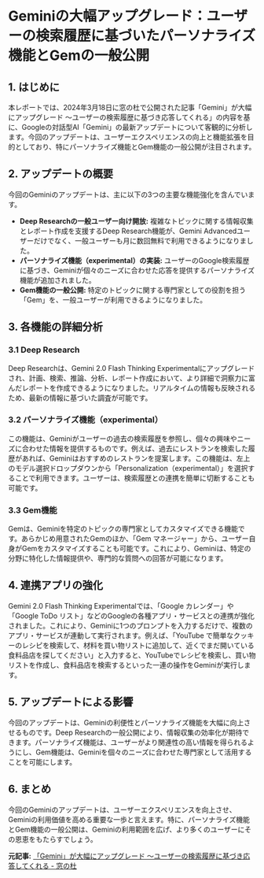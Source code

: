 # Geminiの大幅アップグレード：ユーザーの検索履歴に基づいたパーソナライズ機能とGemの一般公開

## 1. はじめに

本レポートでは、2024年3月18日に窓の杜で公開された記事「Gemini」が大幅にアップグレード ～ユーザーの検索履歴に基づき応答してくれる」の内容を基に、Googleの対話型AI「Gemini」の最新アップデートについて客観的に分析します。今回のアップデートは、ユーザーエクスペリエンスの向上と機能拡張を目的としており、特にパーソナライズ機能とGem機能の一般公開が注目されます。

## 2. アップデートの概要

今回のGeminiのアップデートは、主に以下の3つの主要な機能強化を含んでいます。

* **Deep Researchの一般ユーザー向け開放:** 複雑なトピックに関する情報収集とレポート作成を支援するDeep Research機能が、Gemini Advancedユーザーだけでなく、一般ユーザーも月に数回無料で利用できるようになりました。
* **パーソナライズ機能（experimental）の実装:** ユーザーのGoogle検索履歴に基づき、Geminiが個々のニーズに合わせた応答を提供するパーソナライズ機能が追加されました。
* **Gem機能の一般公開:** 特定のトピックに関する専門家としての役割を担う「Gem」を、一般ユーザーが利用できるようになりました。

## 3. 各機能の詳細分析

### 3.1 Deep Research

Deep Researchは、Gemini 2.0 Flash Thinking Experimentalにアップグレードされ、計画、検索、推論、分析、レポート作成において、より詳細で洞察力に富んだレポートを作成できるようになりました。リアルタイムの情報も反映されるため、最新の情報に基づいた調査が可能です。

### 3.2 パーソナライズ機能（experimental）

この機能は、Geminiがユーザーの過去の検索履歴を参照し、個々の興味やニーズに合わせた情報を提供するものです。例えば、過去にレストランを検索した履歴があれば、Geminiはおすすめのレストランを提案します。この機能は、左上のモデル選択ドロップダウンから「Personalization（experimental）」を選択することで利用できます。ユーザーは、検索履歴との連携を簡単に切断することも可能です。

### 3.3 Gem機能

Gemは、Geminiを特定のトピックの専門家としてカスタマイズできる機能です。あらかじめ用意されたGemのほか、「Gem マネージャー」から、ユーザー自身がGemをカスタマイズすることも可能です。これにより、Geminiは、特定の分野に特化した情報提供や、専門的な質問への回答が可能になります。

## 4. 連携アプリの強化

Gemini 2.0 Flash Thinking Experimentalでは、「Google カレンダー」や「Google ToDo リスト」などのGoogleの各種アプリ・サービスとの連携が強化されました。これにより、Geminiに1つのプロンプトを入力するだけで、複数のアプリ・サービスが連動して実行されます。例えば、「YouTube で簡単なクッキーのレシピを検索して、材料を買い物リストに追加して、近くでまだ開いている食料品店を探してください」と入力すると、YouTubeでレシピを検索し、買い物リストを作成し、食料品店を検索するといった一連の操作をGeminiが実行します。

## 5. アップデートによる影響

今回のアップデートは、Geminiの利便性とパーソナライズ機能を大幅に向上させるものです。Deep Researchの一般公開により、情報収集の効率化が期待できます。パーソナライズ機能は、ユーザーがより関連性の高い情報を得られるようにし、Gem機能は、Geminiを個々のニーズに合わせた専門家として活用することを可能にします。

## 6. まとめ

今回のGeminiのアップデートは、ユーザーエクスペリエンスを向上させ、Geminiの利用価値を高める重要な一歩と言えます。特に、パーソナライズ機能とGem機能の一般公開は、Geminiの利用範囲を広げ、より多くのユーザーにその恩恵をもたらすでしょう。



**元記事:** [「Gemini」が大幅にアップグレード ～ユーザーの検索履歴に基づき応答してくれる - 窓の杜](https://forest.watch.impress.co.jp/docs/news/1670964.html)